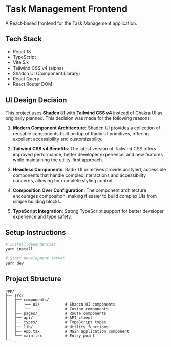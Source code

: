 # Task Management Frontend

A React-based frontend for the Task Management application.

## Tech Stack

- React 18
- TypeScript
- Vite 5.x
- Tailwind CSS v4 (alpha)
- Shadcn UI (Component Library)
- React Query
- React Router DOM

## UI Design Decision

This project uses **Shadcn UI** with **Tailwind CSS v4** instead of Chakra UI as originally planned. This decision was made for the following reasons:

1. **Modern Component Architecture**: Shadcn UI provides a collection of reusable components built on top of Radix UI primitives, offering excellent accessibility and customizability.

2. **Tailwind CSS v4 Benefits**: The latest version of Tailwind CSS offers improved performance, better developer experience, and new features while maintaining the utility-first approach.

3. **Headless Components**: Radix UI primitives provide unstyled, accessible components that handle complex interactions and accessibility concerns, allowing for complete styling control.

4. **Composition Over Configuration**: The component architecture encourages composition, making it easier to build complex UIs from simple building blocks.

5. **TypeScript Integration**: Strong TypeScript support for better developer experience and type safety.

## Setup Instructions

```bash
# Install dependencies
yarn install

# Start development server
yarn dev
```

## Project Structure

```
app/
├── src/
│   ├── components/
│   │   ├── ui/           # Shadcn UI components
│   │   └── ...           # Custom components
│   ├── pages/            # Route components
│   ├── api/              # API client
│   ├── types/            # TypeScript types
│   ├── lib/              # Utility functions
│   ├── App.tsx           # Main application component
│   └── main.tsx          # Entry point
└── ...
``` 